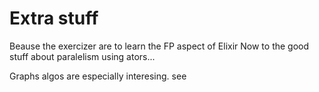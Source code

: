 # Extra stuff
Beause the exercizer are to learn the FP aspect of Elixir
Now to the good stuff about paralelism using ators...

Graphs algos are especially interesing. see 